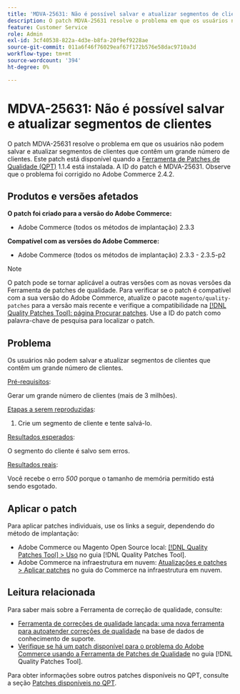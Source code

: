 ```yaml
---
title: 'MDVA-25631: Não é possível salvar e atualizar segmentos de clientes'
description: O patch MDVA-25631 resolve o problema em que os usuários não podem salvar e atualizar segmentos de clientes que contêm um grande número de clientes. Este patch está disponível quando a [Ferramenta de correções de qualidade (QPT)](https://experienceleague.adobe.com/pt-br/docs/commerce-operations/tools/quality-patches-tool/quality-patches-tool-to-self-serve-quality-patches) 1.1.4 está instalada. A ID do patch é MDVA-25631. Observe que o problema foi corrigido no Adobe Commerce 2.4.2.
feature: Customer Service
role: Admin
exl-id: 3cf40538-822a-4d3e-b8fa-20f9ef9228ae
source-git-commit: 011a6f46f76029eaf67f172b576e58dac9710a3d
workflow-type: tm+mt
source-wordcount: '394'
ht-degree: 0%

---
```


# MDVA-25631: Não é possível salvar e atualizar segmentos de clientes

O patch MDVA-25631 resolve o problema em que os usuários não podem salvar e atualizar segmentos de clientes que contêm um grande número de clientes. Este patch está disponível quando a [Ferramenta de Patches de Qualidade (QPT)](https://experienceleague.adobe.com/pt-br/docs/commerce-operations/tools/quality-patches-tool/quality-patches-tool-to-self-serve-quality-patches) 1.1.4 está instalada. A ID do patch é MDVA-25631. Observe que o problema foi corrigido no Adobe Commerce 2.4.2.

## Produtos e versões afetados

**O patch foi criado para a versão do Adobe Commerce:**

* Adobe Commerce (todos os métodos de implantação) 2.3.3

**Compatível com as versões do Adobe Commerce:**

* Adobe Commerce (todos os métodos de implantação) 2.3.3 - 2.3.5-p2

>[!NOTE]
>
>O patch pode se tornar aplicável a outras versões com as novas versões da Ferramenta de patches de qualidade. Para verificar se o patch é compatível com a sua versão do Adobe Commerce, atualize o pacote `magento/quality-patches` para a versão mais recente e verifique a compatibilidade na [[!DNL Quality Patches Tool]: página Procurar patches](https://experienceleague.adobe.com/pt-br/docs/commerce-operations/tools/quality-patches-tool/quality-patches-tool-to-self-serve-quality-patches). Use a ID do patch como palavra-chave de pesquisa para localizar o patch.

## Problema

Os usuários não podem salvar e atualizar segmentos de clientes que contêm um grande número de clientes.

<u>Pré-requisitos</u>:

Gerar um grande número de clientes (mais de 3 milhões).

<u>Etapas a serem reproduzidas</u>:

1. Crie um segmento de cliente e tente salvá-lo.

<u>Resultados esperados</u>:

O segmento do cliente é salvo sem erros.

<u>Resultados reais</u>:

Você recebe o erro *500* porque o tamanho de memória permitido está sendo esgotado.

## Aplicar o patch

Para aplicar patches individuais, use os links a seguir, dependendo do método de implantação:

* Adobe Commerce ou Magento Open Source local: [[!DNL Quality Patches Tool] > Uso](/help/tools/quality-patches-tool/usage.md) no guia [!DNL Quality Patches Tool].
* Adobe Commerce na infraestrutura em nuvem: [Atualizações e patches > Aplicar patches](https://experienceleague.adobe.com/docs/commerce-cloud-service/user-guide/develop/upgrade/apply-patches.html?lang=pt-BR) no guia do Commerce na infraestrutura em nuvem.

## Leitura relacionada

Para saber mais sobre a Ferramenta de correção de qualidade, consulte:

* [Ferramenta de correções de qualidade lançada: uma nova ferramenta para autoatender correções de qualidade](https://experienceleague.adobe.com/pt-br/docs/commerce-operations/tools/quality-patches-tool/quality-patches-tool-to-self-serve-quality-patches) na base de dados de conhecimento de suporte.
* [Verifique se há um patch disponível para o problema do Adobe Commerce usando a Ferramenta de Patches de Qualidade](/help/tools/quality-patches-tool/patches-available-in-qpt/check-patch-for-magento-issue-with-magento-quality-patches.md) no guia [!DNL Quality Patches Tool].

Para obter informações sobre outros patches disponíveis no QPT, consulte a seção [Patches disponíveis no QPT](https://support.magento.com/hc/en-us/sections/360010506631-Patches-available-in-MQP-tool-).
